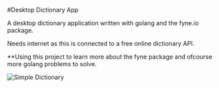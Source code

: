 #Desktop Dictionary App

A desktop dictionary application written with golang and the fyne.io package.

Needs internet as this is connected to a free online dictionary API.

**Using this project to learn more about the fyne package and ofcourse more golang problems to solve.


![Simple Dictionary](https://user-images.githubusercontent.com/45983346/178429167-a135191e-db07-4623-bf5a-e34bbaca7655.jpg)
